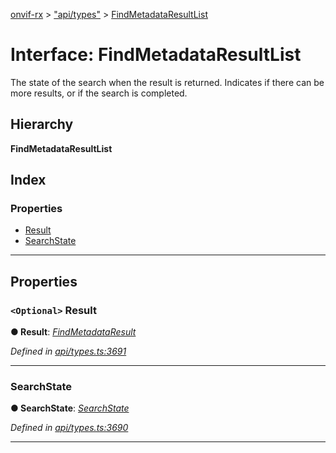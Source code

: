 [onvif-rx](../README.md) > ["api/types"](../modules/_api_types_.md) > [FindMetadataResultList](../interfaces/_api_types_.findmetadataresultlist.md)

# Interface: FindMetadataResultList

The state of the search when the result is returned. Indicates if there can be more results, or if the search is completed.

## Hierarchy

**FindMetadataResultList**

## Index

### Properties

* [Result](_api_types_.findmetadataresultlist.md#result)
* [SearchState](_api_types_.findmetadataresultlist.md#searchstate)

---

## Properties

<a id="result"></a>

### `<Optional>` Result

**● Result**: *[FindMetadataResult](_api_types_.findmetadataresult.md)*

*Defined in [api/types.ts:3691](https://github.com/patrickmichalina/onvif-rx/blob/f117e44/src/api/types.ts#L3691)*

___
<a id="searchstate"></a>

###  SearchState

**● SearchState**: *[SearchState](../enums/_api_types_.searchstate.md)*

*Defined in [api/types.ts:3690](https://github.com/patrickmichalina/onvif-rx/blob/f117e44/src/api/types.ts#L3690)*

___

